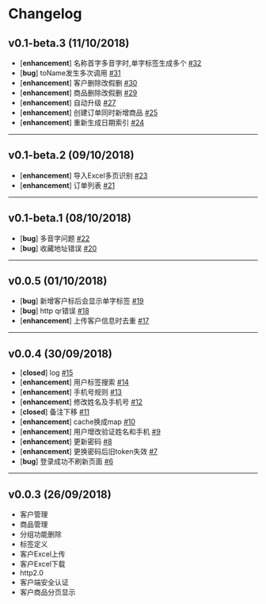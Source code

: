 # Changelog

## v0.1-beta.3 (11/10/2018)
- [**enhancement**] 名称首字多音字时,单字标签生成多个 [#32](https://github.com/xuender/go-rich/issues/32)
- [**bug**] toName发生多次调用 [#31](https://github.com/xuender/go-rich/issues/31)
- [**enhancement**] 客户删除改假删 [#30](https://github.com/xuender/go-rich/issues/30)
- [**enhancement**] 商品删除改假删 [#29](https://github.com/xuender/go-rich/issues/29)
- [**enhancement**] 自动升级 [#27](https://github.com/xuender/go-rich/issues/27)
- [**enhancement**] 创建订单同时新增商品 [#25](https://github.com/xuender/go-rich/issues/25)
- [**enhancement**] 重新生成日期索引 [#24](https://github.com/xuender/go-rich/issues/24)

---

## v0.1-beta.2 (09/10/2018)
- [**enhancement**] 导入Excel多页识别 [#23](https://github.com/xuender/go-rich/issues/23)
- [**enhancement**] 订单列表 [#21](https://github.com/xuender/go-rich/issues/21)

---

## v0.1-beta.1 (08/10/2018)
- [**bug**] 多音字问题 [#22](https://github.com/xuender/go-rich/issues/22)
- [**bug**] 收藏地址错误 [#20](https://github.com/xuender/go-rich/issues/20)

---

## v0.0.5 (01/10/2018)
- [**bug**] 新增客户标后会显示单字标签 [#19](https://github.com/xuender/go-rich/issues/19)
- [**bug**] http qr错误 [#18](https://github.com/xuender/go-rich/issues/18)
- [**enhancement**] 上传客户信息时去重 [#17](https://github.com/xuender/go-rich/issues/17)

---

## v0.0.4 (30/09/2018)
- [**closed**] log [#15](https://github.com/xuender/go-rich/issues/15)
- [**enhancement**] 用户标签搜索 [#14](https://github.com/xuender/go-rich/issues/14)
- [**enhancement**] 手机号规则 [#13](https://github.com/xuender/go-rich/issues/13)
- [**enhancement**] 修改姓名及手机号 [#12](https://github.com/xuender/go-rich/issues/12)
- [**closed**] 备注下移 [#11](https://github.com/xuender/go-rich/issues/11)
- [**enhancement**] cache换成map [#10](https://github.com/xuender/go-rich/issues/10)
- [**enhancement**] 用户增改验证姓名和手机 [#9](https://github.com/xuender/go-rich/issues/9)
- [**enhancement**] 更新密码 [#8](https://github.com/xuender/go-rich/issues/8)
- [**enhancement**] 更换密码后旧token失效 [#7](https://github.com/xuender/go-rich/issues/7)
- [**bug**] 登录成功不刷新页面 [#6](https://github.com/xuender/go-rich/issues/6)

---

## v0.0.3 (26/09/2018)
* 客户管理
* 商品管理
* 分组功能删除
* 标签定义
* 客户Excel上传
* 客户Excel下载
* http2.0
* 客户端安全认证
* 客户商品分页显示